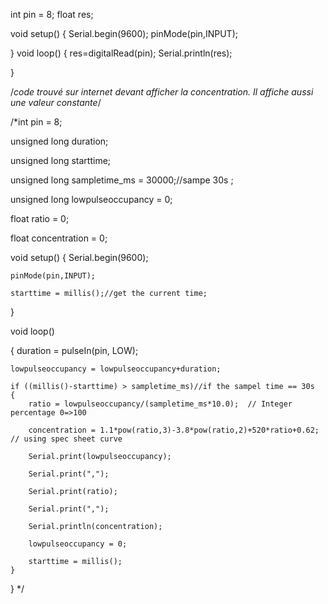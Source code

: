 int pin = 8;
float res;

 
void setup() 
{
    Serial.begin(9600);
    pinMode(pin,INPUT);

}
void loop() 
{
    res=digitalRead(pin);
    Serial.println(res);

}

/*code trouvé sur internet devant afficher la concentration. Il affiche aussi une valeur constante*/


/*int pin = 8;

unsigned long duration;

unsigned long starttime;

unsigned long sampletime_ms = 30000;//sampe 30s ;

unsigned long lowpulseoccupancy = 0;

float ratio = 0;

float concentration = 0;

 
void setup() 
{
    Serial.begin(9600);
    
    pinMode(pin,INPUT);
    
    starttime = millis();//get the current time;
    
}
 
void loop() 

{
    duration = pulseIn(pin, LOW);
    
    lowpulseoccupancy = lowpulseoccupancy+duration;
 
    if ((millis()-starttime) > sampletime_ms)//if the sampel time == 30s
    {
        ratio = lowpulseoccupancy/(sampletime_ms*10.0);  // Integer percentage 0=>100
        
        concentration = 1.1*pow(ratio,3)-3.8*pow(ratio,2)+520*ratio+0.62; // using spec sheet curve
        
        Serial.print(lowpulseoccupancy);
        
        Serial.print(",");
        
        Serial.print(ratio);
        
        Serial.print(",");
        
        Serial.println(concentration);
        
        lowpulseoccupancy = 0;
        
        starttime = millis();
    }
}
*/ 

